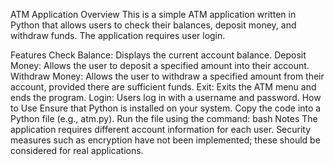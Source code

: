ATM Application
Overview
This is a simple ATM application written in Python that allows users to check their balances, deposit money, and withdraw funds. The application requires user login.

Features
Check Balance: Displays the current account balance.
Deposit Money: Allows the user to deposit a specified amount into their account.
Withdraw Money: Allows the user to withdraw a specified amount from their account, provided there are sufficient funds.
Exit: Exits the ATM menu and ends the program.
Login: Users log in with a username and password.
    How to Use
Ensure that Python is installed on your system.
Copy the code into a Python file (e.g., atm.py).
Run the file using the command:
bash
Notes
The application requires different account information for each user.
Security measures such as encryption have not been implemented; these should be considered for real applications.
